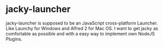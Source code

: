# jacky-launcher
jacky-launcher is supposed to be an JavaScript cross-platform Launcher. Like Launchy for Windows and Alfred 2 for Mac OS. I want to get jacky as comfortable as possible and with a easy way to implement own NodeJS Plugins.
